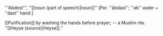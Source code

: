 '''Abdest''', ''[[noun (part of speech)|noun]]'' [Per. ''&amacr;bdast''; ''ab'' water + ''dast'' hand.]

[[Purification]] by washing the hands before prayer; -- a Muslim rite. ''[[Heyse (source)|Heyse]].''